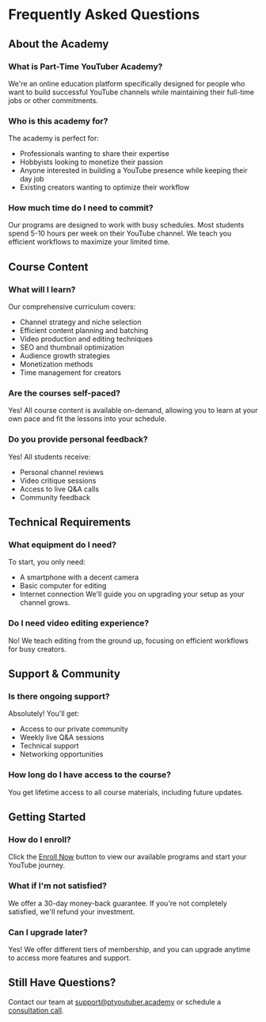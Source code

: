 # Frequently Asked Questions

## About the Academy

### What is Part-Time YouTuber Academy?
We're an online education platform specifically designed for people who want to build successful YouTube channels while maintaining their full-time jobs or other commitments.

### Who is this academy for?
The academy is perfect for:
- Professionals wanting to share their expertise
- Hobbyists looking to monetize their passion
- Anyone interested in building a YouTube presence while keeping their day job
- Existing creators wanting to optimize their workflow

### How much time do I need to commit?
Our programs are designed to work with busy schedules. Most students spend 5-10 hours per week on their YouTube channel. We teach you efficient workflows to maximize your limited time.

## Course Content

### What will I learn?
Our comprehensive curriculum covers:
- Channel strategy and niche selection
- Efficient content planning and batching
- Video production and editing techniques
- SEO and thumbnail optimization
- Audience growth strategies
- Monetization methods
- Time management for creators

### Are the courses self-paced?
Yes! All course content is available on-demand, allowing you to learn at your own pace and fit the lessons into your schedule.

### Do you provide personal feedback?
Yes! All students receive:
- Personal channel reviews
- Video critique sessions
- Access to live Q&A calls
- Community feedback

## Technical Requirements

### What equipment do I need?
To start, you only need:
- A smartphone with a decent camera
- Basic computer for editing
- Internet connection
We'll guide you on upgrading your setup as your channel grows.

### Do I need video editing experience?
No! We teach editing from the ground up, focusing on efficient workflows for busy creators.

## Support & Community

### Is there ongoing support?
Absolutely! You'll get:
- Access to our private community
- Weekly live Q&A sessions
- Technical support
- Networking opportunities

### How long do I have access to the course?
You get lifetime access to all course materials, including future updates.

## Getting Started

### How do I enroll?
Click the [Enroll Now](/academy) button to view our available programs and start your YouTube journey.

### What if I'm not satisfied?
We offer a 30-day money-back guarantee. If you're not completely satisfied, we'll refund your investment.

### Can I upgrade later?
Yes! We offer different tiers of membership, and you can upgrade anytime to access more features and support.

## Still Have Questions?
Contact our team at [support@ptyoutuber.academy](mailto:support@ptyoutuber.academy) or schedule a [consultation call](/consultation). 